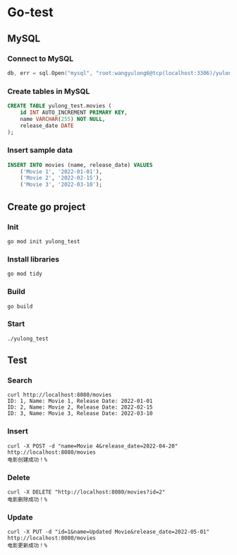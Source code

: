 # Go-test

## MySQL
### Connect to MySQL
```go
db, err = sql.Open("mysql", "root:wangyulong6@tcp(localhost:3306)/yulong_test")
```

### Create tables in MySQL
```sql
CREATE TABLE yulong_test.movies (
    id INT AUTO_INCREMENT PRIMARY KEY,
    name VARCHAR(255) NOT NULL,
    release_date DATE
);
```

### Insert sample data
```sql
INSERT INTO movies (name, release_date) VALUES
    ('Movie 1', '2022-01-01'),
    ('Movie 2', '2022-02-15'),
    ('Movie 3', '2022-03-10');
```


## Create go project
### Init
```shell
go mod init yulong_test
```
### Install libraries
```shell
go mod tidy
```

### Build
```shell
go build
```

### Start 
```shell
./yulong_test
```

## Test
### Search
```shell
curl http://localhost:8080/movies
ID: 1, Name: Movie 1, Release Date: 2022-01-01
ID: 2, Name: Movie 2, Release Date: 2022-02-15
ID: 3, Name: Movie 3, Release Date: 2022-03-10
```

### Insert
```shell
curl -X POST -d "name=Movie 4&release_date=2022-04-20" http://localhost:8080/movies
电影创建成功！%
```

### Delete
```shell
curl -X DELETE "http://localhost:8080/movies?id=2"
电影删除成功！%
```

### Update
```shell
curl -X PUT -d "id=1&name=Updated Movie&release_date=2022-05-01" http://localhost:8080/movies
电影更新成功！%
```
